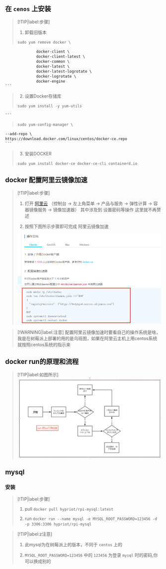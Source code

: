 ## 在 ``cenos`` 上安装
> [!TIP|label:步骤]
> 1. 卸载旧版本
> ``` linux
> sudo yum remove docker \
                  docker-client \
                  docker-client-latest \
                  docker-common \
                  docker-latest \
                  docker-latest-logrotate \
                  docker-logrotate \
                  docker-engine
    ```
> 2. 设置Docker存储库
> ``` linux
> sudo yum install -y yum-utils
    ```
> ``` linux
> sudo yum-config-manager \
    --add-repo \
    https://download.docker.com/linux/centos/docker-ce.repo
    ```
> 3. 安装DOCKER
> ``` linux
> sudo yum install docker-ce docker-ce-cli containerd.io
> ```


## docker 配置阿里云镜像加速
> [!TIP|label:步骤]
> 1. 打开 [阿里云](https://cr.console.aliyun.com/cn-hangzhou/instances/mirrors) （控制台 → 左上角菜单 → 产品与服务 → 弹性计算 → 容器镜像服务 → 镜像加速器）
> 其中涉及到 设置密码等操作 这里就不再赘述    
> 
> 2. 按照下图所示步骤即可完成 阿里云镜像加速
> 
> ![加速](../../_media/docker/阿里云镜像加速.png)

> [!WARNING|label:注意]
> 配置阿里云镜像加速时要看自己的操作系统是啥，我是在树莓派上部署的用的是乌班图，如果在阿里云主机上用centos系统 就按照centos系统的指示来

## docker run的原理和流程
> [!TIP|label:如图所示]
> ![原理图](../../_media/docker/run的流程图.png)

## mysql

### 安装
> [!TIP|label:步骤]
> 1. pull
> ``docker pull hypriot/rpi-mysql:latest``
> 
> 2. run
> ``docker run --name mysql -e MYSQL_ROOT_PASSWORD=123456 -d -p 3306:3306 hypriot/rpi-mysql``

> [!TIP|label:z注意]
> 1. 此mysql为在树莓派上的版本，不同于 ``centos`` 上的
> 
> 2. ``MYSQL_ROOT_PASSWORD=123456`` 中的 ``123456`` 为登录 ``mysql`` 时的密码,你可以换成别的
